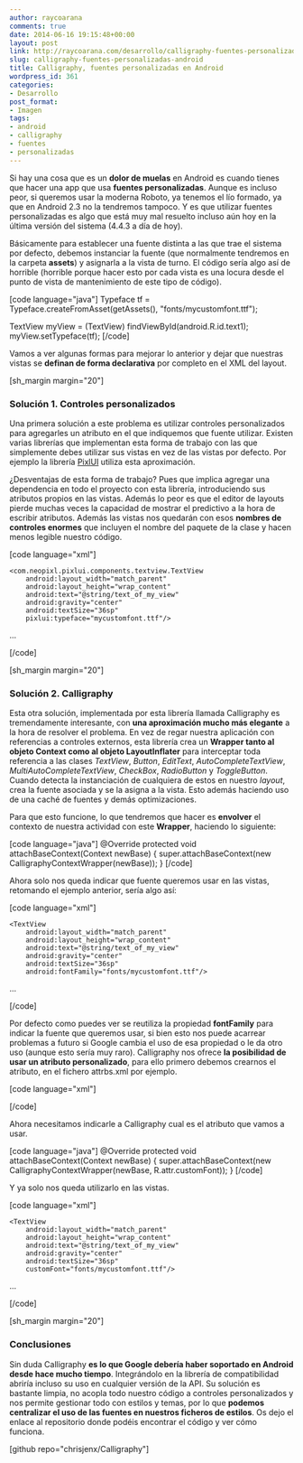 ```yaml
---
author: raycoarana
comments: true
date: 2014-06-16 19:15:48+00:00
layout: post
link: http://raycoarana.com/desarrollo/calligraphy-fuentes-personalizadas-android/
slug: calligraphy-fuentes-personalizadas-android
title: Calligraphy, fuentes personalizadas en Android
wordpress_id: 361
categories:
- Desarrollo
post_format:
- Imagen
tags:
- android
- calligraphy
- fuentes
- personalizadas
---
```


Si hay una cosa que es un **dolor de muelas** en Android es cuando tienes que hacer una app que usa **fuentes personalizadas**. Aunque es incluso peor, si queremos usar la moderna Roboto, ya tenemos el lío formado, ya que en Android 2.3 no la tendremos tampoco. Y es que utilizar fuentes personalizadas es algo que está muy mal resuelto incluso aún hoy en la última versión del sistema (4.4.3 a día de hoy).

Básicamente para establecer una fuente distinta a las que trae el sistema por defecto, debemos instanciar la fuente (que normalmente tendremos en la carpeta **assets**) y asignarla a la vista de turno. El código sería algo así de horrible (horrible porque hacer esto por cada vista es una locura desde el punto de vista de mantenimiento de este tipo de código).

[code language="java"]
Typeface tf = Typeface.createFromAsset(getAssets(), 
                                       "fonts/mycustomfont.ttf");
        
TextView myView = (TextView) findViewById(android.R.id.text1);
myView.setTypeface(tf);
[/code]

Vamos a ver algunas formas para mejorar lo anterior y dejar que nuestras vistas se **definan de forma declarativa** por completo en el XML del layout.

<!-- more -->

[sh_margin margin="20"]


### Solución 1. Controles personalizados


Una primera solución a este problema es utilizar controles personalizados para agregarles un atributo en el que indiquemos que fuente utilizar. Existen varias librerías que implementan esta forma de trabajo con las que simplemente debes utilizar sus vistas en vez de las vistas por defecto. Por ejemplo la librería [PixlUI](https://github.com/neopixl/PixlUI) utiliza esta aproximación.

¿Desventajas de esta forma de trabajo? Pues que implica agregar una dependencia en todo el proyecto con esta librería, introduciendo sus atributos propios en las vistas. Además lo peor es que el editor de layouts pierde muchas veces la capacidad de mostrar el predictivo a la hora de escribir atributos. Además las vistas nos quedarán con esos **nombres de controles enormes** que incluyen el nombre del paquete de la clase y hacen menos legible nuestro código.

[code language="xml"]
<?xml version="1.0" encoding="utf-8"?>

<LinearLayout
    xmlns:android="http://schemas.android.com/apk/res/android" 
    xmlns:pixlui="http://schemas.android.com/apk/com.neopixl.pixlui"
    android:layout_width="match_parent"
    android:layout_height="match_parent">

    <com.neopixl.pixlui.components.textview.TextView
        android:layout_width="match_parent"
        android:layout_height="wrap_content"
        android:text="@string/text_of_my_view"
        android:gravity="center"
        android:textSize="36sp"
        pixlui:typeface="mycustomfont.ttf"/>

...

</LinearLayout>
[/code]

[sh_margin margin="20"]


### Solución 2. Calligraphy


Esta otra solución, implementada por esta librería llamada Calligraphy es tremendamente interesante, con **una aproximación mucho más elegante** a la hora de resolver el problema. En vez de regar nuestra aplicación con referencias a controles externos, esta librería crea un **Wrapper tanto al objeto Context como al objeto LayoutInflater** para interceptar toda referencia a las clases _TextView_, _Button_, _EditText_, _AutoCompleteTextView_, _MultiAutoCompleteTextView_, _CheckBox_, _RadioButton_ y _ToggleButton_. Cuando detecta la instanciación de cualquiera de estos en nuestro _layout_, crea la fuente asociada y se la asigna a la vista. Esto además haciendo uso de una caché de fuentes y demás optimizaciones.

Para que esto funcione, lo que tendremos que hacer es **envolver** el contexto de nuestra actividad con este **Wrapper**, haciendo lo siguiente:

[code language="java"]
@Override
protected void attachBaseContext(Context newBase) {
    super.attachBaseContext(new CalligraphyContextWrapper(newBase));
}
[/code]

Ahora solo nos queda indicar que fuente queremos usar en las vistas, retomando el ejemplo anterior, sería algo así:

[code language="xml"]
<?xml version="1.0" encoding="utf-8"?>

<LinearLayout
    xmlns:android="http://schemas.android.com/apk/res/android" 
    android:layout_width="match_parent"
    android:layout_height="match_parent">

    <TextView
        android:layout_width="match_parent"
        android:layout_height="wrap_content"
        android:text="@string/text_of_my_view"
        android:gravity="center"
        android:textSize="36sp"
        android:fontFamily="fonts/mycustomfont.ttf"/>

...

</LinearLayout>
[/code]

Por defecto como puedes ver se reutiliza la propiedad **fontFamily** para indicar la fuente que queremos usar, si bien esto nos puede acarrear problemas a futuro si Google cambia el uso de esa propiedad o le da otro uso (aunque esto sería muy raro). Calligraphy nos ofrece **la posibilidad de usar un atributo personalizado**, para ello primero debemos crearnos el atributo, en el fichero attrbs.xml por ejemplo.

[code language="xml"]
<?xml version="1.0" encoding="utf-8"?>
<Resources>
    <attr name="customFont"/>
</Resources>
[/code]

Ahora necesitamos indicarle a Calligraphy cual es el atributo que vamos a usar.

[code language="java"]
@Override
protected void attachBaseContext(Context newBase) {
    super.attachBaseContext(new CalligraphyContextWrapper(newBase, R.attr.customFont));
}
[/code]

Y ya solo nos queda utilizarlo en las vistas.

[code language="xml"]
<?xml version="1.0" encoding="utf-8"?>

<LinearLayout
    xmlns:android="http://schemas.android.com/apk/res/android"
    android:layout_width="match_parent"
    android:layout_height="match_parent">

    <TextView
        android:layout_width="match_parent"
        android:layout_height="wrap_content"
        android:text="@string/text_of_my_view"
        android:gravity="center"
        android:textSize="36sp"
        customFont="fonts/mycustomfont.ttf"/>

...

</LinearLayout>
[/code]

[sh_margin margin="20"]


### Conclusiones


Sin duda Calligraphy **es lo que Google debería haber soportado en Android desde hace mucho tiempo**. Integrándolo en la librería de compatibilidad abriría incluso su uso en cualquier versión de la API. Su solución es bastante limpia, no acopla todo nuestro código a controles personalizados y nos permite gestionar todo con estilos y temas, por lo que **podemos centralizar el uso de las fuentes en nuestros ficheros de estilos**. Os dejo el enlace al repositorio donde podéis encontrar el código y ver cómo funciona.

[github repo="chrisjenx/Calligraphy"]

